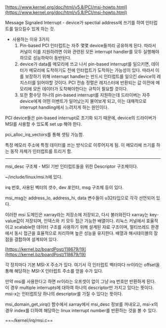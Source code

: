 [https://www.kernel.org/doc/html/v5.8/PCI/msi-howto.html](https://www.kernel.org/doc/html/v5.8/PCI/msi-howto.html)

Message Signaled Interrupt - device가 spectial address에 쓰기를 하여 인터럽트를 일으킬수 있게 하는 것.

- 사용하는 이유 3가지
    1. Pin-based PCI 인터럽트는 자주 몇몇 device들끼리 공유하게 된다. 따라서 커널이 이를 지원하려면 이와 관련된 모든 interrupt handler를 모두 실행해야 하므로 성능하락이 동반된다.
    2. device가 data를 메모리에 쓰고 나서 pin-based interrupt를 일으키면, 데이터가 메모리에 도착하기도 전에 인터럽트가 도착하는 가능성이 있다. 따라서 이를 보장하기 위해 interrupt handler는 반드시 인터럽트를 일으킨 device의 레지스터를 읽어야할 것이다. PCI 전송 정렬은 레지스터에 반환되는 값 이전에 메모리에 모든 데이터가 도착해야한다는 규칙이 필요할 것이다.
    3. 또한 함수당 하나의 pin-based interrupt를 지원하는데 드라이버는 자주 device에게 어떤 이벤트가 일어났는지 물어보게 되고, 이는 대채적으로 interrupt handling에서 느려지게 하는 원인이다.

PCI device들은 pin-based interrupt로 초기화 되기 때문에, device의 드라이버가 MSI를 사용할 수 있도록 set up 해야 한다.

pci_alloc_irq_vectors를 통해 셋팅 가능함.

특정 메모리 주소에 특정 데이터를 쓰는 방식으로 이루어지게 됨. 이 메모리에 쓰기를 하는 동작 자체가 인터럽트를 트리거 함.

  

---

msi_desc 구조체 - MSI 기반 인터럽트들을 위한 Descriptor 구조체이다.

~/include/linux/msi.h에 있다.

irq 번호, 사용된 벡터의 갯수, dev 포인터, msg 구조체 등이 있다.

msi_msg는 address_lo, address_hi, data 변수들이 u32타입으로 각각 선언되어 있다.

  

이러한 msi 도메인은 xarray라는 저장소에 저장되고, 다시 불러와진다 xarray는 key-value값이 저장되며, 인덱스와 키 모두 접근 가능한 배열이다. 리눅스 커널에서 효율적이고 scalable한 데이터 구조를 사용하기 위해 설계된 자료 구조이며, 멀티쓰레드 환경에서 동시 접근을 효율적으로 처리하며 높은 성능을 유지한다. 배열과 해시테이블의 장점을 결합하여 설계되어 있다.

[https://kernel.bz/boardPost/118679/19](https://kernel.bz/boardPost/118679/19)

  

각 장치마다 기본 MSI-X 주소가 있다. 여기서 각 인터럽트 벡터마다 nr이라는 offset을 통해 해당하는 MSI-X 인터럽트 주소를 얻을 수가 있다.

만약 msi를 사용한다고 하면 nr이라는 오프셋이 없이 그냥 irq 번호만 반환하게 된다. 이 경우 multiple interrupts에 대하여 하나의 descriptor만 가지고 있다는 뜻이다. msi-x는 인터럽트당 하나의 descriptor를 가질 수 있다는 뜻이다.

msi_domain_get_virq() 함수에서 xarray에서 msi_desc 정보를 꺼내오고, msi-x의 경우 index를 더하여 해당하는 linux interrupt number를 반환하는 것을 볼 수 있다.

==~/kernel/irq/msi.c==